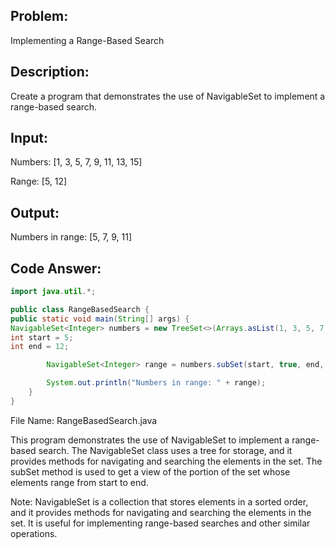 ## Problem: 
Implementing a Range-Based Search

## Description: 
Create a program that demonstrates the use of NavigableSet to implement a range-based search.

## Input:

Numbers: [1, 3, 5, 7, 9, 11, 13, 15]

Range: [5, 12]

## Output:

Numbers in range: [5, 7, 9, 11]

## Code Answer:

```Java
import java.util.*;

public class RangeBasedSearch {
public static void main(String[] args) {
NavigableSet<Integer> numbers = new TreeSet<>(Arrays.asList(1, 3, 5, 7, 9, 11, 13, 15));
int start = 5;
int end = 12;

        NavigableSet<Integer> range = numbers.subSet(start, true, end, true);

        System.out.println("Numbers in range: " + range);
    }
}
```

File Name: RangeBasedSearch.java

This program demonstrates the use of NavigableSet to implement a range-based search. The NavigableSet class uses a tree for storage, and it provides methods for navigating and searching the elements in the set. The subSet method is used to get a view of the portion of the set whose elements range from start to end.

Note: NavigableSet is a collection that stores elements in a sorted order, and it provides methods for navigating and searching the elements in the set. It is useful for implementing range-based searches and other similar operations.